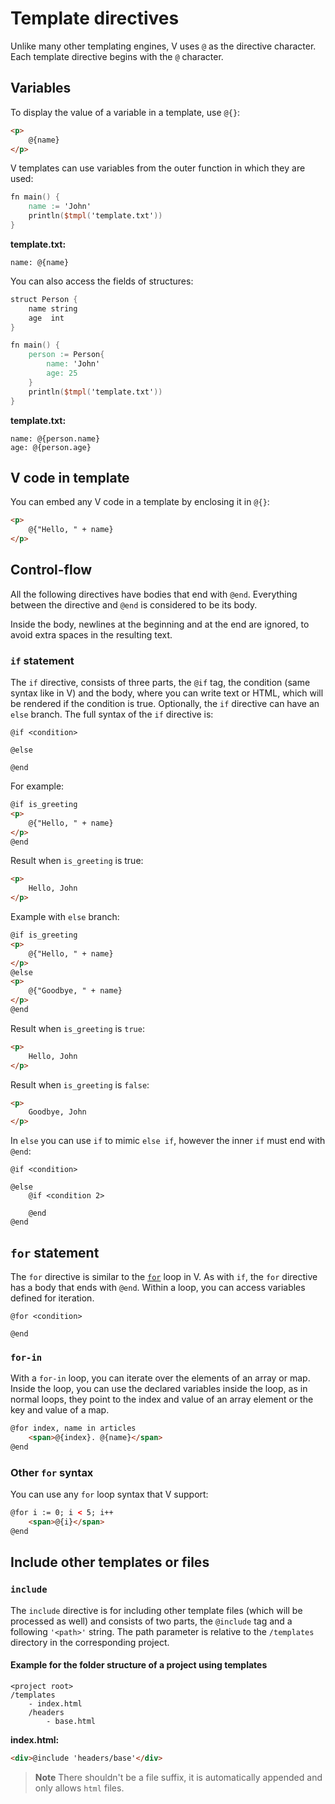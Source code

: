 # Template directives

Unlike many other templating engines, V uses `@` as the directive character.
Each template directive begins with the `@` character.

## Variables

To display the value of a variable in a template, use `@{}`:

```html
<p>
    @{name}
</p>
```

V templates can use variables from the outer function in which they are used:

```v failcompile
fn main() {
	name := 'John'
	println($tmpl('template.txt'))
}
```

**template.txt:**

```text
name: @{name}
```

You can also access the fields of structures:

```v failcompile
struct Person {
	name string
	age  int
}

fn main() {
	person := Person{
		name: 'John'
		age: 25
	}
	println($tmpl('template.txt'))
}
```

**template.txt:**

```text
name: @{person.name}
age: @{person.age}
```

## V code in template

You can embed any V code in a template by enclosing it in `@{}`:

```html
<p>
	@{"Hello, " + name}
</p>
```

## Control-flow

All the following directives have bodies that end with `@end`.
Everything between the directive and `@end` is considered to be its body.

Inside the body, newlines at the beginning and at the end are ignored,
to avoid extra spaces in the resulting text.

### `if` statement

The `if` directive, consists of three parts, the `@if` tag, the condition (same syntax like in V)
and the body, where you can write text or HTML, which will be rendered if the condition is true.
Optionally, the `if` directive can have an `else` branch.
The full syntax of the `if` directive is:

```text
@if <condition>

@else

@end
```

For example:

```html
@if is_greeting
<p>
	@{"Hello, " + name}
</p>
@end
```

Result when `is_greeting` is true:

```html
<p>
	Hello, John
</p>
```

Example with `else` branch:

```html
@if is_greeting
<p>
	@{"Hello, " + name}
</p>
@else
<p>
	@{"Goodbye, " + name}
</p>
@end
```

Result when `is_greeting` is `true`:

```html
<p>
	Hello, John
</p>
```

Result when `is_greeting` is `false`:

```html
<p>
	Goodbye, John
</p>
```

In `else` you can use `if` to mimic `else if`, however the inner `if` must end with `@end`:

```text
@if <condition>

@else
	@if <condition 2>

	@end
@end
```

## `for` statement

The `for` directive is similar to the [`for`](../control-flow/loops.md) loop in V.
As with `if`, the `for` directive has a body that ends with `@end`.
Within a loop, you can access variables defined for iteration.

```text
@for <condition>

@end
```

### `for-in`

With a `for-in` loop, you can iterate over the elements of an array or map.
Inside the loop, you can use the declared variables inside the loop, as in normal loops,
they point to the index and value of an array element or the key and value of a map.

```html
@for index, name in articles
	<span>@{index}. @{name}</span>
@end
```

### Other `for` syntax

You can use any `for` loop syntax that V support:

```html
@for i := 0; i < 5; i++
	<span>@{i}</span>
@end
```

## Include other templates or files

### `include`

The `include` directive is for including other template files (which will be processed as well)
and consists of two parts, the `@include` tag and a following `'<path>'` string.
The path parameter is relative to the `/templates` directory in the corresponding project.

#### Example for the folder structure of a project using templates

```text
<project root>
/templates
    - index.html
    /headers
        - base.html
```

**index.html:**

```html
<div>@include 'headers/base'</div>
```

> **Note**
> There shouldn't be a file suffix,
> it is automatically appended and only allows `html` files.
